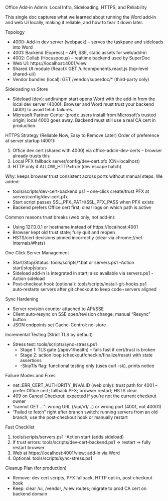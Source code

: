 Office Add‑in Admin: Local Infra, Sideloading, HTTPS, and Reliability

This single doc captures what we learned about running the Word add‑in and web UI locally, making it reliable, and how to tear it down later.

Topology
- 4000: Add‑in dev server (webpack) – serves the taskpane and sideloads into Word
- 4001: Backend (Express) – API, SSE, static assets for web/add‑in
- 4002: Collab (Hocuspocus) – realtime backend used by SuperDoc
- Web UI: https://localhost:4001/view
- Shared UI module (React): GET /ui/components.react.js (top‑level shared-ui/)
- Vendor bundles (local): GET /vendor/superdoc/* (third‑party only)

Sideloading vs Store
- Sideload (dev): addin/npm start opens Word with the add‑in from the local dev server (4000). Browser and Word must trust your backend (4001) to avoid fetch failures.
- Microsoft Partner Center (prod): users install from Microsoft’s trusted origin; local 4000 goes away. Backend must still use a real CA cert in production.

HTTPS Strategy (Reliable Now, Easy to Remove Later)
Order of preference at server startup (4001):
1) Office dev cert (shared with 4000) via office-addin-dev-certs – browser already trusts this
2) Local PFX fallback server/config/dev-cert.pfx (CN=localhost)
3) HTTP only if ALLOW_HTTP=true (dev escape hatch)

Why: keeps browser trust consistent across ports without manual steps. We added:
- tools/scripts/dev-cert-backend.ps1 – one‑click create/trust PFX at server/config/dev-cert.pfx
- Start script passes SSL_PFX_PATH/SSL_PFX_PASS when PFX exists
- Backend prefers Office cert first; clear logs on which path is active

Common reasons trust breaks (web only, not add‑in):
- Using 127.0.0.1 or hostname instead of https://localhost:4001
- Browser kept old trust state; fully quit and reopen
- HSTS/cert decisions pinned incorrectly (clear via chrome://net-internals/#hsts)

One‑Click Server Management
- Start/Stop/Status: tools/scripts/*.bat or servers.ps1 -Action start|stop|status
- Sideload add‑in is integrated in start; also available via servers.ps1 -Action sideload
- Post‑checkout hook (optional): tools/scripts/install-git-hooks.ps1 auto‑restarts servers after git checkout to keep code+servers aligned

Sync Hardening
- Server revision counter attached to API/SSE
- Client auto‑resync on SSE open/revision change; manual “Resync” button
- JSON endpoints set Cache-Control: no-store

Incremental Testing (Strict TLS by default)
- Stress test: tools/scripts/sync-stress.ps1
  - Stage 1: TLS gate (/api/v1/health) – fails fast if cert/trust is broken
  - Stage 2: action loop (checkout/checkin/finalize/reset) with state assertions
  - -SkipTls flag: functional testing only (uses curl -sk), prints notice

Failure Modes and Fixes
- net::ERR_CERT_AUTHORITY_INVALID (web only): trust path for 4001 – prefer Office cert; fallback PFX; browser restart; HSTS clear
- 409 on Cancel Checkout: expected if you’re not the current checkout owner
- “cannot GET …”: wrong URL (/api/v1/...) or wrong port (4001, not 40001)
- “Failed to fetch” right after branch switch: running servers from an old branch; use the post‑checkout hook or manually restart

Fast Checklist
1) tools/scripts/servers.ps1 -Action start (adds sideload)
2) If trust errors: tools/scripts/dev-cert-backend.ps1 → restart → fully restart browser
3) Web at https://localhost:4001/view; add‑in via Word
4) Optional: tools/scripts/sync-stress.ps1

Cleanup Plan (for production)
- Remove: dev cert scripts, PFX fallback, HTTP opt‑in, post‑checkout hook
- Keep: clear /ui, /vendor, /view routes; migrate to prod CA cert on backend domain

